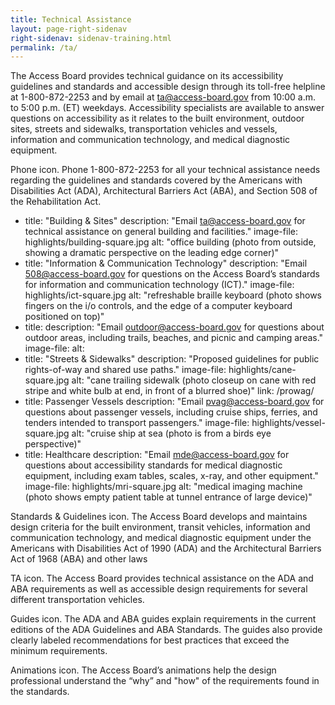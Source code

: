 ```yaml
---
title: Technical Assistance
layout: page-right-sidenav
right-sidenav: sidenav-training.html
permalink: /ta/
---
```


The Access Board provides technical guidance on its accessibility guidelines and standards and accessible design through its toll-free helpline at 1-800-872-2253 and by email at <ta@access-board.gov> from 10:00 a.m. to 5:00 p.m. (ET) weekdays. Accessibility specialists are available to answer questions on accessibility as it relates to the built environment, outdoor sites, streets and sidewalks, transportation vehicles and vessels, information and communication technology, and medical diagnostic equipment. 

Phone icon. Phone 1-800-872-2253 for all your technical assistance needs regarding the guidelines and standards covered by the Americans with Disabilities Act (ADA), Architectural Barriers Act (ABA), and Section 508 of the Rehabilitation Act.    

- title: "Building &amp; Sites"
  description: "Email <ta@access-board.gov> for technical assistance on general building and facilities."
  image-file: highlights/building-square.jpg
  alt: "office building (photo from outside, showing a dramatic perspective on the leading edge corner)"
- title: "Information &amp; Communication Technology"
  description: "Email <508@access-board.gov> for questions on the Access Board’s standards for information and communication technology (ICT)."
  image-file: highlights/ict-square.jpg
  alt: "refreshable braille keyboard (photo shows fingers on the i/o controls, and the edge of a computer keyboard positioned on top)"
- title:
  description: "Email <outdoor@access-board.gov> for questions about outdoor areas, including trails, beaches, and picnic and camping areas."
  image-file: 
  alt:
- title: "Streets &amp; Sidewalks"
  description: "Proposed guidelines for public rights-of-way and shared use paths."
  image-file: highlights/cane-square.jpg
  alt: "cane trailing sidewalk (photo closeup on cane with red stripe and white bulb at end, in front of a blurred shoe)"
  link: /prowag/
- title: Passenger Vessels
  description: "Email <pvag@access-board.gov> for questions about passenger vessels, including cruise ships, ferries, and tenders intended to transport passengers."
  image-file: highlights/vessel-square.jpg
  alt: "cruise ship at sea (photo is from a birds eye perspective)"
- title: Healthcare
  description: "Email <mde@access-board.gov> for questions about accessibility standards for medical diagnostic equipment, including exam tables, scales, x-ray, and other equipment."
  image-file: highlights/mri-square.jpg
  alt: "medical imaging machine (photo shows empty patient table at tunnel entrance of large device)"


Standards & Guidelines icon. The Access Board develops and maintains design criteria for the built environment, transit vehicles, information and communication technology, and medical diagnostic equipment under the Americans with Disabilities Act of 1990 (ADA) and the Architectural Barriers Act of 1968 (ABA) and other laws 

TA icon. The Access Board provides technical assistance on the ADA and ABA requirements as well as accessible design requirements for several different transportation vehicles. 

Guides icon. The ADA and ABA guides explain requirements in the current editions of the ADA Guidelines and ABA Standards. The guides also provide clearly labeled recommendations for best practices that exceed the minimum requirements. 

Animations icon. The Access Board’s animations help the design professional understand the “why” and "how" of the requirements found in the standards.
